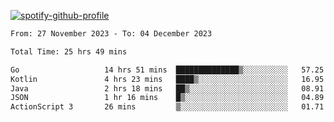 [![spotify-github-profile](https://spotify-github-profile.vercel.app/api/view?uid=313pysyt3uxkjdidtiuvzf7nrnnu&cover_image=true&theme=natemoo-re&show_offline=false&background_color=121212&interchange=false&bar_color=53b14f&bar_color_cover=false)](https://spotify-github-profile.vercel.app/api/view?uid=313pysyt3uxkjdidtiuvzf7nrnnu&redirect=true)

<!--START_SECTION:waka-->

```txt
From: 27 November 2023 - To: 04 December 2023

Total Time: 25 hrs 49 mins

Go                   14 hrs 51 mins  ██████████████▒░░░░░░░░░░   57.25 %
Kotlin               4 hrs 23 mins   ████▒░░░░░░░░░░░░░░░░░░░░   16.95 %
Java                 2 hrs 18 mins   ██▒░░░░░░░░░░░░░░░░░░░░░░   08.91 %
JSON                 1 hr 16 mins    █▒░░░░░░░░░░░░░░░░░░░░░░░   04.89 %
ActionScript 3       26 mins         ▒░░░░░░░░░░░░░░░░░░░░░░░░   01.71 %
```

<!--END_SECTION:waka-->